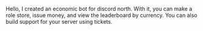 Hello, I created an economic bot for discord north. With it, you can make a role store, issue money, and view the leaderboard by currency. You can also build support for your server using tickets.
